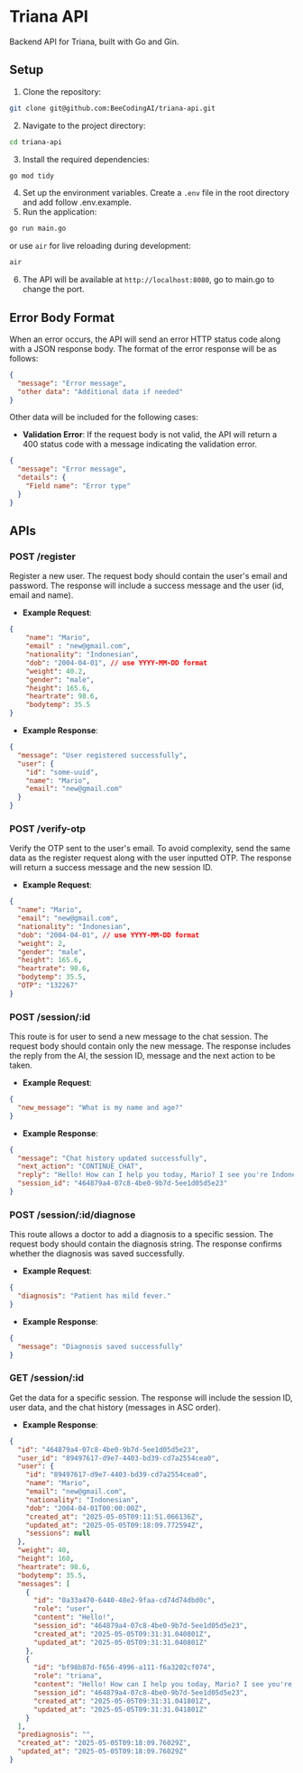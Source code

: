 # Triana API

Backend API for Triana, built with Go and Gin.

## Setup

1. Clone the repository:

```bash
git clone git@github.com:BeeCodingAI/triana-api.git
```

2. Navigate to the project directory:

```bash
cd triana-api
```

3. Install the required dependencies:

```bash
go mod tidy
```

4. Set up the environment variables. Create a `.env` file in the root directory and add follow .env.example.
5. Run the application:

```bash
go run main.go
```

or use `air` for live reloading during development:

```bash
air
```

6. The API will be available at `http://localhost:8080`, go to main.go to change the port.

## Error Body Format

When an error occurs, the API will send an error HTTP status code along with a JSON response body. The format of the error response will be as follows:

```json
{
  "message": "Error message",
  "other data": "Additional data if needed"
}
```

Other data will be included for the following cases:

- **Validation Error**: If the request body is not valid, the API will return a 400 status code with a message indicating the validation error.

```json
{
  "message": "Error message",
  "details": {
    "Field name": "Error type"
  }
}
```

## APIs

### **POST** /register

Register a new user. The request body should contain the user's email and password. The response will include a success message and the user (id, email and name).

- **Example Request**:

```json
{
    "name": "Mario",
    "email" : "new@gmail.com",
    "nationality": "Indonesian",
    "dob": "2004-04-01", // use YYYY-MM-DD format
    "weight": 40.2,
    "gender": "male",
    "height": 165.6,
    "heartrate": 98.6,
    "bodytemp": 35.5
}
```

- **Example Response**:

```json
{
  "message": "User registered successfully",
  "user": {
    "id": "some-uuid",
    "name": "Mario",
    "email": "new@gmail.com"
  }
}
```

### **POST** /verify-otp

Verify the OTP sent to the user's email. To avoid complexity, send the same data as the register request along with the user inputted OTP. The response will return a success message and the new session ID.

- **Example Request**:

```json
{
  "name": "Mario",
  "email": "new@gmail.com",
  "nationality": "Indonesian",
  "dob": "2004-04-01", // use YYYY-MM-DD format
  "weight": 2,
  "gender": "male",
  "height": 165.6,
  "heartrate": 98.6,
  "bodytemp": 35.5,
  "OTP": "132267"
}
```

### **POST** /session/:id

This route is for user to send a new message to the chat session. The request body should contain only the new message. The response includes the reply from the AI, the session ID, message and the next action to be taken.

- **Example Request**:

```json
{
  "new_message": "What is my name and age?"
}
```

- **Example Response**:

```json
{
  "message": "Chat history updated successfully",
  "next_action": "CONTINUE_CHAT",
  "reply": "Hello! How can I help you today, Mario? I see you're Indonesian, 21 years, 1 month, and 4 days old. I also have your weight (40 kg), height (160 cm), heart rate (98.6 bpm), and body temperature (35.5°C). Is there anything specific you'd like to discuss?\n",
  "session_id": "464879a4-07c8-4be0-9b7d-5ee1d05d5e23"
}
```

### **POST** /session/:id/diagnose

This route allows a doctor to add a diagnosis to a specific session. The request body should contain the diagnosis string. The response confirms whether the diagnosis was saved successfully.

- **Example Request**:

```json
{
  "diagnosis": "Patient has mild fever."
}
```

- **Example Response**:

```json
{
  "message": "Diagnosis saved successfully"
}
```

### **GET** /session/:id

Get the data for a specific session. The response will include the session ID, user data, and the chat history (messages in ASC order).

- **Example Response**:

```json
{
  "id": "464879a4-07c8-4be0-9b7d-5ee1d05d5e23",
  "user_id": "89497617-d9e7-4403-bd39-cd7a2554cea0",
  "user": {
    "id": "89497617-d9e7-4403-bd39-cd7a2554cea0",
    "name": "Mario",
    "email": "new@gmail.com",
    "nationality": "Indonesian",
    "dob": "2004-04-01T00:00:00Z",
    "created_at": "2025-05-05T09:11:51.066136Z",
    "updated_at": "2025-05-05T09:18:09.772594Z",
    "sessions": null
  },
  "weight": 40,
  "height": 160,
  "heartrate": 98.6,
  "bodytemp": 35.5,
  "messages": [
    {
      "id": "0a33a470-6440-48e2-9faa-cd74d74dbd0c",
      "role": "user",
      "content": "Hello!",
      "session_id": "464879a4-07c8-4be0-9b7d-5ee1d05d5e23",
      "created_at": "2025-05-05T09:31:31.040801Z",
      "updated_at": "2025-05-05T09:31:31.040801Z"
    },
    {
      "id": "bf98b87d-f656-4996-a111-f6a3202cf074",
      "role": "triana",
      "content": "Hello! How can I help you today, Mario? I see you're Indonesian, 21 years, 1 month, and 4 days old. I also have your weight (40 kg), height (160 cm), heart rate (98.6 bpm), and body temperature (35.5°C). Is there anything specific you'd like to discuss?\n",
      "session_id": "464879a4-07c8-4be0-9b7d-5ee1d05d5e23",
      "created_at": "2025-05-05T09:31:31.041801Z",
      "updated_at": "2025-05-05T09:31:31.041801Z"
    }
  ],
  "prediagnosis": "",
  "created_at": "2025-05-05T09:18:09.76029Z",
  "updated_at": "2025-05-05T09:18:09.76029Z"
}
```

